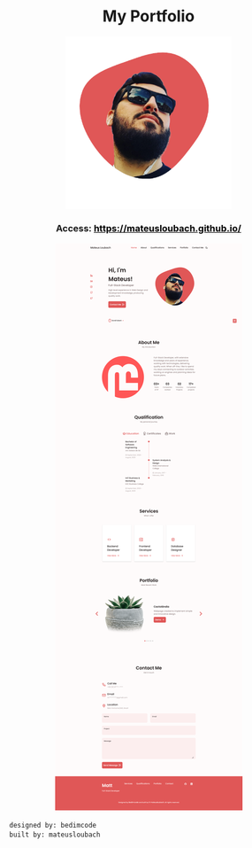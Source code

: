 <h1 align="center">My Portfolio</h1>
<p align="center">
      <img src="https://github.com/mateusloubach/mateusloubach.github.io/blob/main/assets/img/header.png" width="300" alt="Logo Portfolio"/>
</p>

<h3 align="center"> Access:
  <a href="https://mateusloubach.github.io/" style="color: black" target="_blank">https://mateusloubach.github.io/</a>
</h3>

<p align="center">
      <img alt="Portfolio" title="Portfolio" src="https://github.com/mateusloubach/mateusloubach.github.io/blob/main/assets/img/map.png" />
</p>










`designed by: bedimcode`<br>
`built by: mateusloubach`

